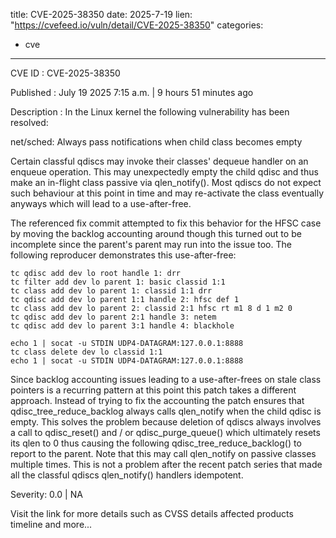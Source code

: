  
title: CVE-2025-38350
date: 2025-7-19
lien: "https://cvefeed.io/vuln/detail/CVE-2025-38350"
categories:
  - cve
---

CVE ID : CVE-2025-38350

Published :  July 19
2025
7:15 a.m. | 9 hours
51 minutes ago

Description : In the Linux kernel
the following vulnerability has been resolved:

net/sched: Always pass notifications when child class becomes empty

Certain classful qdiscs may invoke their classes' dequeue handler on an
enqueue operation. This may unexpectedly empty the child qdisc and thus
make an in-flight class passive via qlen_notify(). Most qdiscs do not
expect such behaviour at this point in time and may re-activate the
class eventually anyways which will lead to a use-after-free.

The referenced fix commit attempted to fix this behavior for the HFSC
case by moving the backlog accounting around
though this turned out to
be incomplete since the parent's parent may run into the issue too.
The following reproducer demonstrates this use-after-free:

    tc qdisc add dev lo root handle 1: drr
    tc filter add dev lo parent 1: basic classid 1:1
    tc class add dev lo parent 1: classid 1:1 drr
    tc qdisc add dev lo parent 1:1 handle 2: hfsc def 1
    tc class add dev lo parent 2: classid 2:1 hfsc rt m1 8 d 1 m2 0
    tc qdisc add dev lo parent 2:1 handle 3: netem
    tc qdisc add dev lo parent 3:1 handle 4: blackhole

    echo 1 | socat -u STDIN UDP4-DATAGRAM:127.0.0.1:8888
    tc class delete dev lo classid 1:1
    echo 1 | socat -u STDIN UDP4-DATAGRAM:127.0.0.1:8888

Since backlog accounting issues leading to a use-after-frees on stale
class pointers is a recurring pattern at this point
this patch takes
a different approach. Instead of trying to fix the accounting
the patch
ensures that qdisc_tree_reduce_backlog always calls qlen_notify when
the child qdisc is empty. This solves the problem because deletion of
qdiscs always involves a call to qdisc_reset() and / or
qdisc_purge_queue() which ultimately resets its qlen to 0 thus causing
the following qdisc_tree_reduce_backlog() to report to the parent. Note
that this may call qlen_notify on passive classes multiple times. This
is not a problem after the recent patch series that made all the
classful qdiscs qlen_notify() handlers idempotent.

Severity: 0.0 | NA

Visit the link for more details
such as CVSS details
affected products
timeline
and more...

